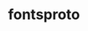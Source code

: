 ---
title: "fontsproto"
layout: cache
categories: [package, develop]
meta: {"versions": ["2.1.3"], "compilers": ["gcc@=10.2.1", "gcc@=11.1.0"], "oss": ["centos7", "ubuntu20.04"], "platforms": ["linux"], "targets": ["x86_64_v3"], "stacks": ["data-vis-sdk", "developer-tools-manylinux2014", "root"], "num_specs": 7, "num_specs_by_stack": {"root": 7, "developer-tools-manylinux2014": 4, "data-vis-sdk": 3}}
spec_details: [{"hash": "n7gfuy22rrh5yijjcucj7gjahxub4mkn", "compiler": "gcc@=10.2.1", "versions": ["2.1.3"], "os": "centos7", "platform": "linux", "target": "x86_64_v3", "variants": ["build_system=autotools"], "stacks": ["root", "developer-tools-manylinux2014"], "size": "-", "tarball": "https://binaries.spack.io/develop/build_cache/linux-centos7-x86_64_v3/gcc-10.2.1/fontsproto-2.1.3/linux-centos7-x86_64_v3-gcc-10.2.1-fontsproto-2.1.3-n7gfuy22rrh5yijjcucj7gjahxub4mkn.spack"}, {"hash": "g6ny3lu23cilh72r6w7a4i7dddsjktoq", "compiler": "gcc@=10.2.1", "versions": ["2.1.3"], "os": "centos7", "platform": "linux", "target": "x86_64_v3", "variants": ["build_system=autotools"], "stacks": ["root", "developer-tools-manylinux2014"], "size": "-", "tarball": "https://binaries.spack.io/develop/build_cache/linux-centos7-x86_64_v3/gcc-10.2.1/fontsproto-2.1.3/linux-centos7-x86_64_v3-gcc-10.2.1-fontsproto-2.1.3-g6ny3lu23cilh72r6w7a4i7dddsjktoq.spack"}, {"hash": "5iz4sarc4ut66cx3zorjznucrypa4j5f", "compiler": "gcc@=10.2.1", "versions": ["2.1.3"], "os": "centos7", "platform": "linux", "target": "x86_64_v3", "variants": ["build_system=autotools"], "stacks": ["root", "developer-tools-manylinux2014"], "size": "-", "tarball": "https://binaries.spack.io/develop/build_cache/linux-centos7-x86_64_v3/gcc-10.2.1/fontsproto-2.1.3/linux-centos7-x86_64_v3-gcc-10.2.1-fontsproto-2.1.3-5iz4sarc4ut66cx3zorjznucrypa4j5f.spack"}, {"hash": "kcwpzzrvbct3rjvte34peddmpbzxc2r7", "compiler": "gcc@=10.2.1", "versions": ["2.1.3"], "os": "centos7", "platform": "linux", "target": "x86_64_v3", "variants": ["build_system=autotools"], "stacks": ["root", "developer-tools-manylinux2014"], "size": "-", "tarball": "https://binaries.spack.io/develop/build_cache/linux-centos7-x86_64_v3/gcc-10.2.1/fontsproto-2.1.3/linux-centos7-x86_64_v3-gcc-10.2.1-fontsproto-2.1.3-kcwpzzrvbct3rjvte34peddmpbzxc2r7.spack"}, {"hash": "oxkjeixoajl6cyyo5idji5ddbu2mwqcc", "compiler": "gcc@=11.1.0", "versions": ["2.1.3"], "os": "ubuntu20.04", "platform": "linux", "target": "x86_64_v3", "variants": ["build_system=autotools"], "stacks": ["data-vis-sdk", "root"], "size": "-", "tarball": "https://binaries.spack.io/develop/build_cache/linux-ubuntu20.04-x86_64_v3/gcc-11.1.0/fontsproto-2.1.3/linux-ubuntu20.04-x86_64_v3-gcc-11.1.0-fontsproto-2.1.3-oxkjeixoajl6cyyo5idji5ddbu2mwqcc.spack"}, {"hash": "aq2czy32zp4hiqupsekmtxkvtpe7fc2y", "compiler": "gcc@=11.1.0", "versions": ["2.1.3"], "os": "ubuntu20.04", "platform": "linux", "target": "x86_64_v3", "variants": ["build_system=autotools"], "stacks": ["data-vis-sdk", "root"], "size": "-", "tarball": "https://binaries.spack.io/develop/build_cache/linux-ubuntu20.04-x86_64_v3/gcc-11.1.0/fontsproto-2.1.3/linux-ubuntu20.04-x86_64_v3-gcc-11.1.0-fontsproto-2.1.3-aq2czy32zp4hiqupsekmtxkvtpe7fc2y.spack"}, {"hash": "tsgtpo23vgxm5abt4mibst3657fopto3", "compiler": "gcc@=11.1.0", "versions": ["2.1.3"], "os": "ubuntu20.04", "platform": "linux", "target": "x86_64_v3", "variants": ["build_system=autotools"], "stacks": ["data-vis-sdk", "root"], "size": "-", "tarball": "https://binaries.spack.io/develop/build_cache/linux-ubuntu20.04-x86_64_v3/gcc-11.1.0/fontsproto-2.1.3/linux-ubuntu20.04-x86_64_v3-gcc-11.1.0-fontsproto-2.1.3-tsgtpo23vgxm5abt4mibst3657fopto3.spack"}]
---